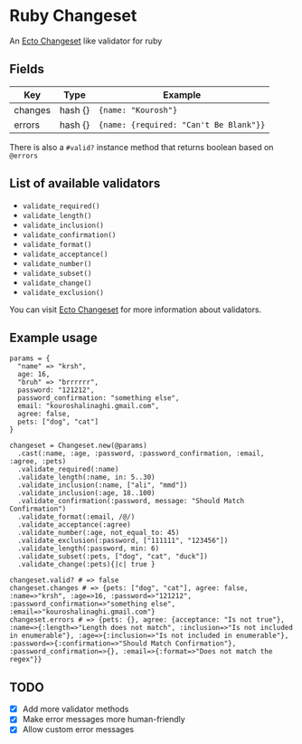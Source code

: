 # Ruby Changeset
An [Ecto Changeset](https://hexdocs.pm/ecto/Ecto.Changeset.html) like validator for ruby

## Fields
| Key | Type | Example |
| --- | ---- | ------- |
| changes | hash {} | `{name: "Kourosh"}` |
| errors | hash {} | `{name: {required: "Can't Be Blank"}}` |

There is also a `#valid?` instance method that returns boolean based on `@errors`

## List of available validators
* `validate_required()`
* `validate_length()`
* `validate_inclusion()`
* `validate_confirmation()`
* `validate_format()`
* `validate_acceptance()`
* `validate_number()`
* `validate_subset()`
* `validate_change()`
* `validate_exclusion()`

You can visit [Ecto Changeset](https://hexdocs.pm/ecto/Ecto.Changeset.html) for more information about validators.

## Example usage
```
params = {
  "name" => "krsh", 
  age: 16, 
  "bruh" => "brrrrrr", 
  password: "121212", 
  password_confirmation: "something else",
  email: "kouroshalinaghi.gmail.com",
  agree: false,
  pets: ["dog", "cat"]
}

changeset = Changeset.new(@params)
  .cast(:name, :age, :password, :password_confirmation, :email, :agree, :pets)
  .validate_required(:name)
  .validate_length(:name, in: 5..30)
  .validate_inclusion(:name, ["ali", "mmd"])
  .validate_inclusion(:age, 18..100)
  .validate_confirmation(:password, message: "Should Match Confirmation")
  .validate_format(:email, /@/)
  .validate_acceptance(:agree)
  .validate_number(:age, not_equal_to: 45)
  .validate_exclusion(:password, ["111111", "123456"])
  .validate_length(:password, min: 6)
  .validate_subset(:pets, ["dog", "cat", "duck"])
  .validate_change(:pets){|c| true }

changeset.valid? # => false
changeset.changes # => {pets: ["dog", "cat"], agree: false, :name=>"krsh", :age=>16, :password=>"121212", :password_confirmation=>"something else", :email=>"kouroshalinaghi.gmail.com"}
changeset.errors # => {pets: {}, agree: {acceptance: "Is not true"}, :name=>{:length=>"Length does not match", :inclusion=>"Is not included in enumerable"}, :age=>{:inclusion=>"Is not included in enumerable"}, :password=>{:confirmation=>"Should Match Confirmation"}, :password_confirmation=>{}, :email=>{:format=>"Does not match the regex"}}
```

## TODO

- [x] Add more validator methods
- [x] Make error messages more human-friendly
- [x] Allow custom error messages
